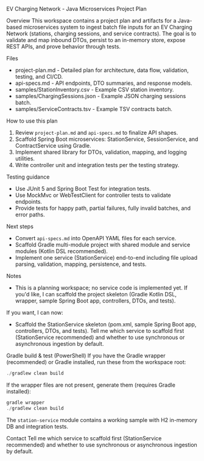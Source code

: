 EV Charging Network - Java Microservices Project Plan

Overview
This workspace contains a project plan and artifacts for a Java-based microservices system to ingest batch file inputs for an EV Charging Network (stations, charging sessions, and service contracts). The goal is to validate and map inbound DTOs, persist to an in-memory store, expose REST APIs, and prove behavior through tests.

Files
- project-plan.md - Detailed plan for architecture, data flow, validation, testing, and CI/CD.
- api-specs.md - API endpoints, DTO summaries, and response models.
- samples/StationInventory.csv - Example CSV station inventory.
- samples/ChargingSessions.json - Example JSON charging sessions batch.
- samples/ServiceContracts.tsv - Example TSV contracts batch.

How to use this plan
1. Review `project-plan.md` and `api-specs.md` to finalize API shapes.
2. Scaffold Spring Boot microservices: StationService, SessionService, and ContractService using Gradle.
3. Implement shared library for DTOs, validation, mapping, and logging utilities.
4. Write controller unit and integration tests per the testing strategy.

Testing guidance
- Use JUnit 5 and Spring Boot Test for integration tests.
- Use MockMvc or WebTestClient for controller tests to validate endpoints.
- Provide tests for happy path, partial failures, fully invalid batches, and error paths.

Next steps
- Convert `api-specs.md` into OpenAPI YAML files for each service.
- Scaffold Gradle multi-module project with shared module and service modules (Kotlin DSL recommended).
- Implement one service (StationService) end-to-end including file upload parsing, validation, mapping, persistence, and tests.

Notes
- This is a planning workspace; no service code is implemented yet. If you'd like, I can scaffold the project skeleton (Gradle Kotlin DSL, wrapper, sample Spring Boot app, controllers, DTOs, and tests).

 If you want, I can now:
 - Scaffold the StationService skeleton (pom.xml, sample Spring Boot app, controllers, DTOs, and tests).
 Tell me which service to scaffold first (StationService recommended) and whether to use synchronous or asynchronous ingestion by default.

 Gradle build & test (PowerShell)
 If you have the Gradle wrapper (recommended) or Gradle installed, run these from the workspace root:

 ```powershell
 ./gradlew clean build
 ```

 If the wrapper files are not present, generate them (requires Gradle installed):

 ```powershell
 gradle wrapper
 ./gradlew clean build
 ```

 The `station-service` module contains a working sample with H2 in-memory DB and integration tests.
 
 Contact
 Tell me which service to scaffold first (StationService recommended) and whether to use synchronous or asynchronous ingestion by default.